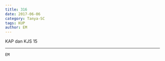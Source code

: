 ```yaml
---
title: 316
date: 2017-06-06
category: Tanya-SC
tags: KUP
author: EM
---
```


KAP dan KJS 15

---



`EM`
